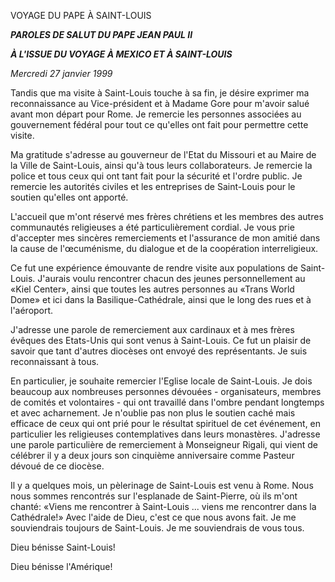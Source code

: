 VOYAGE DU PAPE À SAINT-LOUIS

***PAROLES DE SALUT DU PAPE JEAN PAUL II***

***À L'ISSUE DU VOYAGE À MEXICO ET À SAINT-LOUIS***

*Mercredi 27 janvier 1999*

Tandis que ma visite à Saint-Louis touche à sa fin, je désire exprimer ma reconnaissance au Vice-président et à Madame Gore pour m'avoir salué avant mon départ pour Rome. Je remercie les personnes associées au gouvernement fédéral pour tout ce qu'elles ont fait pour permettre cette visite.

Ma gratitude s'adresse au gouverneur de l'Etat du Missouri et au Maire de la Ville de Saint-Louis, ainsi qu'à tous leurs collaborateurs. Je remercie la police et tous ceux qui ont tant fait pour la sécurité et l'ordre public. Je remercie les autorités civiles et les entreprises de Saint-Louis pour le soutien qu'elles ont apporté.

L'accueil que m'ont réservé mes frères chrétiens et les membres des autres communautés religieuses a été particulièrement cordial. Je vous prie d'accepter mes sincères remerciements et l'assurance de mon amitié dans la cause de l'œcuménisme, du dialogue et de la coopération interreligieux.

Ce fut une expérience émouvante de rendre visite aux populations de Saint-Louis. J'aurais voulu rencontrer chacun des jeunes personnellement au «Kiel Center», ainsi que toutes les autres personnes au «Trans World Dome» et ici dans la Basilique-Cathédrale, ainsi que le long des rues et à l'aéroport.

J'adresse une parole de remerciement aux cardinaux et à mes frères évêques des Etats-Unis qui sont venus à Saint-Louis. Ce fut un plaisir de savoir que tant d'autres diocèses ont envoyé des représentants. Je suis reconnaissant à tous.

En particulier, je souhaite remercier l'Eglise locale de Saint-Louis. Je dois beaucoup aux nombreuses personnes dévouées - organisateurs, membres de comités et volontaires - qui ont travaillé dans l'ombre pendant longtemps et avec acharnement. Je n'oublie pas non plus le soutien caché mais efficace de ceux qui ont prié pour le résultat spirituel de cet événement, en particulier les religieuses contemplatives dans leurs monastères. J'adresse une parole particulière de remerciement à Monseigneur Rigali, qui vient de célébrer il y a deux jours son cinquième anniversaire comme Pasteur dévoué de ce diocèse.

Il y a quelques mois, un pèlerinage de Saint-Louis est venu à Rome. Nous nous sommes rencontrés sur l'esplanade de Saint-Pierre, où ils m'ont chanté: «Viens me rencontrer à Saint-Louis ... viens me rencontrer dans la Cathédrale!» Avec l'aide de Dieu, c'est ce que nous avons fait. Je me souviendrais toujours de Saint-Louis. Je me souviendrais de vous tous.

Dieu bénisse Saint-Louis!

Dieu bénisse l'Amérique!